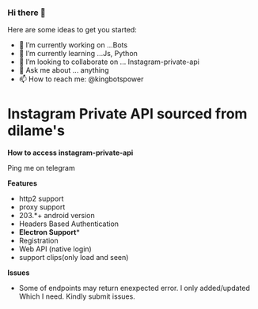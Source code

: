 ### Hi there 👋

Here are some ideas to get you started:

- 🔭 I’m currently working on ...Bots
- 🌱 I’m currently learning ...Js, Python
- 👯 I’m looking to collaborate on ... Instagram-private-api
- 💬 Ask me about ... anything
- 📫 How to reach me: @kingbotspower


# Instagram Private API sourced from dilame's

**How to access instagram-private-api**

Ping me on telegram

**Features**
 - http2 support
 - proxy support
 - 203.*+ android version
 - Headers Based Authentication
 - **Electron Support***
 - Registration
 - Web API (native login)
 - support clips(only load and seen)

 **Issues**
 - Some of endpoints may return enexpected error. I only added/updated Which I need. Kindly submit issues. 



